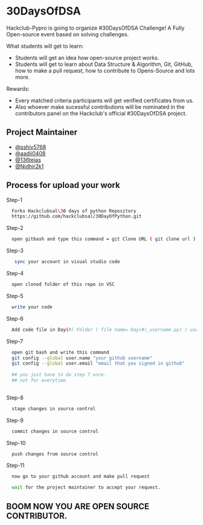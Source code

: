 # 30DaysOfDSA

Hackclub-Pypro is going to organize #30DaysOfDSA Challenge! A Fully Open-source event based on solving challenges.

What students will get to learn:
- Students will get an idea how open-source project works.
- Students will get to learn about Data Structure & Algorithm, Git, GitHub, how to make a pull request, how to contribute to Opens-Source and lots more.

Rewards:
- Every  matched criteria participants will get verified certificates from us.
- Also whoever make sucessful contributions will be nominated in the contributors panel on the Hackclub's official #30DaysOfDSA project.


## Project Maintainer

- [@sshiv5768](https://github.com/sshiv5768)
- [@aadii0408](https://github.com/aadii0408)
- [@136tejas](https://github.com/136tejas)
- [@Nidhir2k1](https://github.com/Nidhir2k1)

## Process for upload your work

Step-1

```bash
  Forks Hackclubsal\30 days of python Repository 
  https://github.com/hackclubsal/30DayOfPython.git
```
Step-2

```bash
  open gitbash and type this command = git Clone URL ( git clone url )
```
 Step-3

```bash
   sync your account in visual studio code
``` 
Step-4

```bash
  open cloned folder of this repo in VSC
```
Step-5

```bash
  write your code
```
Step-6

```bash
  Add code file in Day(#) Folder ( file name= Day(#)_username.py) ( username = Your Name )
```
Step-7

```bash
  open git bash and write this command
  git config --global user.name "your github username"
  git config --global user.email "email that you signed in github"
   
  ## you just have to do step 7 once.
  ## not for everytime
 
```

Step-8

```bash
  stage changes in source control
```
Step-9

```bash
  commit changes in source control
```
Step-10

```bash
  push changes from source control
```
Step-11

```bash
  now go to your github account and make pull request

  wait for the project maintainer to accept your request.

```
## BOOM NOW YOU ARE OPEN SOURCE CONTRIBUTOR.
